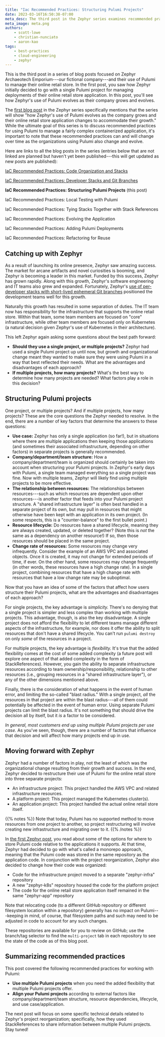 ```yaml
---
title: "Iac Recommended Practices: Structuring Pulumi Projects"
date: 2023-03-16T16:50:38-07:00
meta_desc: The third post in the Zephyr series examines recommended practices around structuring Pulumi projects.
meta_image: meta.png
authors:
    - scott-lowe
    - christian-nunciato
    - aaron-kao
tags:
    - best-practices
    - cloud-engineering
    - zephyr
---
```


This is the third post in a series of blog posts focused on Zephyr Archaeotech Emporium---our fictional company---and their use of Pulumi to manage their online retail store. In the first post, you saw how Zephyr initially decided to go with a single Pulumi project for managing deployments of their online retail store application. In this post, you'll see how Zephyr's use of Pulumi evolves as their company grows and evolves.<!--more-->

The [first blog post](/blog/iac-recommended-practices-code-organization-and-stacks/) in the Zephyr series specifically mentions that the series will show "how Zephyr's use of Pulumi evolves as the company grows and their online retail store application changes to accommodate their growth." While the ultimate goal of this series is to discuss recommended practices for using Pulumi to manage a fairly complex containerized application, it's important to note that these recommended practices can and will change over time as the organizations using Pulumi also change and evolve.

Here are links to all the blog posts in the series (entries below that are not linked are planned but haven't yet been published---this will get updated as new posts are published):

[IaC Recommended Practices: Code Organization and Stacks](/blog/iac-recommended-practices-code-organization-and-stacks/)

[IaC Recommended Practices: Developer Stacks and Git Branches](/blog/iac-recommended-practices-developer-stacks-git-branches/)

**IaC Recommended Practices: Structuring Pulumi Projects** (this post)

IaC Recommended Practices: Local Testing with Pulumi

IaC Recommended Practices: Tying Stacks Together with Stack References

IaC Recommended Practices: Evolving the Application

IaC Recommended Practices: Adding Pulumi Deployments

IaC Recommended Practices: Refactoring for Reuse

## Catching up with Zephyr

As a result of launching its online presence, Zephyr saw amazing success. The market for arcane artifacts and novel curiosities is booming, and Zephyr is becoming a leader in this market. Funded by this success, Zephyr has grown rapidly. Along with this growth, Zephyr's software engineering and IT teams also grew and expanded. Fortunately, Zephyr's [use of per-developer stacks with short-lived ephemeral Git branches](/blog/iac-recommended-practices-developer-stacks-git-branches/) positioned the development teams well for this growth.

Naturally this growth has resulted in some separation of duties. The IT team now has responsibility for the infrastructure that supports the online retail store. Within that team, some team members are focused on "core" infrastructure, while other team members are focused only on Kubernetes (a natural decision given Zephyr's use of Kubernetes in their architecture).

This left Zephyr again asking some questions about the best path forward:

* **Should they use a single project, or multiple projects?** Zephyr had used a single Pulumi project up until now, but growth and organizational change meant they wanted to make sure they were using Pulumi in a way that best reflected their needs. What are the advantages and disadvantages of each approach?
* **If multiple projects, how many projects?** What's the best way to determine how many projects are needed? What factors play a role in this decision?

## Structuring Pulumi projects

One project, or multiple projects? And if multiple projects, how many projects? These are the core questions the Zephyr needed to resolve. In the end, there are a number of key factors that determine the answers to these questions:

* **Use case:** Zephyr has only a single application (so far!), but in situations where there are multiple applications then keeping those applications (and sometimes their associated infrastructure, depending on other factors) in separate projects is generally recommended.
* **Company/department/team structure:** How a company/department/team is organized should certainly be taken into account when structuring your Pulumi projects. In Zephyr's early days with Pulumi, a single team managed everything so a single project was fine. Now with multiple teams, Zephyr will likely find using multiple projects to be more effective.
* **The relationship between resources:** The relationships between resources---such as which resources are dependent upon other resources---is another factor that feeds into your Pulumi project structure. A "shared infrastructure layer" is often best handled in a separate project of its own, but may pull in resources that might otherwise have been kept with an application in its own project. (In some respects, this is a "counter-balance" to the first bullet point.)
* **Resource lifecycle:** Do resources have a shared lifecycle, meaning they are always created, updated, or deleted together? (Note this is _not_ the same as a dependency on another resource!) If so, then those resources should be placed in the same project.
* **Change rate of resources:** Some resources may change very infrequently. Consider the example of an AWS VPC and associated objects. Once it is created, it may not change for extended periods of time, if ever. On the other hand, some resources may change frequently (in other words, these resources have a high change rate). In a single project, combining resources that have a high change rate with resources that have a low change rate may be suboptimal.

Now that you have an idea of some of the factors that affect how users structure their Pulumi projects, what are the advantages and disadvantages of each approach?

For single projects, the key advantage is _simplicity._ There's no denying that a single project is simpler and less complex than working with multiple projects. This advantage, though, is also the key disadvantage. A single project does not afford the flexibility to let different teams manage different aspects of the infrastructure, for example, nor does it offer the ability to split resources that don't have a shared lifecycle. You can't run `pulumi destroy` on only _some_ of the resources in a project.

For multiple projects, the key advantage is _flexibility._ It's true that the added flexibility comes at the cost of some added complexity (a future post will explore one aspect of that added complexity in the form of StackReferences). However, you gain the ability to separate infrastructure resources according to team ownership/responsibility, relationship to other resources (i.e., grouping resources in a "shared infrastructure layer"), or any of the other dimensions mentioned above.

Finally, there is the consideration of what happens in the event of human error, and limiting the so-called "blast radius." With a single project, _all_ the resources in that project are within the blast radius---all of them could potentially be affected in the event of human error. Using separate Pulumi projects can limit the blast radius. It's not something that should drive the decision all by itself, but it _is_ a factor to be considered.

_In general, most customers end up using multiple Pulumi projects per use case._ As you've seen, though, there are a number of factors that influence that decision and will affect how many projects end up in use.

## Moving forward with Zephyr

Zephyr had a number of factors in play, not the least of which was the organizational change resulting from their growth and success. In the end, Zephyr decided to restructure their use of Pulumi for the online retail store into three separate projects:

* An infrastructure project: This project handled the AWS VPC and related infrastructure resources.
* A platform project: This project managed the Kubernetes cluster(s).
* An application project: This project handled the actual online retail store itself.

{{% notes %}}
Note that today, Pulumi has no supported method to move resources from one project to another, so project restructuring will involve creating new infrastructure and migrating over to it.
{{% /notes %}}

In [the first Zephyr post](/blog/iac-recommended-practices-code-organization-and-stacks/), you read about some of the options for where to store Pulumi code relative to the applications it supports. At that time, Zephyr had decided to go with what's called a monorepo approach, meaning that the Pulumi code was stored in the same repository as the application code. In conjunction with the project reorganization, Zephyr also decided to change how their code was organized:

* Code for the infrastructure project moved to a separate "zephyr-infra" repository
* A new "zephyr-k8s" repository housed the code for the platform project
* The code for the online retail store application itself remained in the same "zephyr-app" repository

Note that relocating code (to a different GitHub repository or different filesystem location within a repository) generally has no impact on Pulumi---keeping in mind, of course, that filesystem paths and such may need to be adjusted in code to account for any such changes.

These repositories are available for you to review on GitHub; use the branch/tag selector to find the `multi-project` tab in each repository to see the state of the code as of this blog post.

## Summarizing recommended practices

This post covered the following recommended practices for working with Pulumi:

* **Use multiple Pulumi projects** when you need the added flexibility that multiple Pulumi projects offer.
* **Align your Pulumi projects** according to external factors like company/department/team structure, resource dependencies, lifecycle, and use case/application.

The next post will focus on some specific technical details related to Zephyr's project reorganization; specifically, how they used StackReferences to share information between multiple Pulumi projects. Stay tuned!
